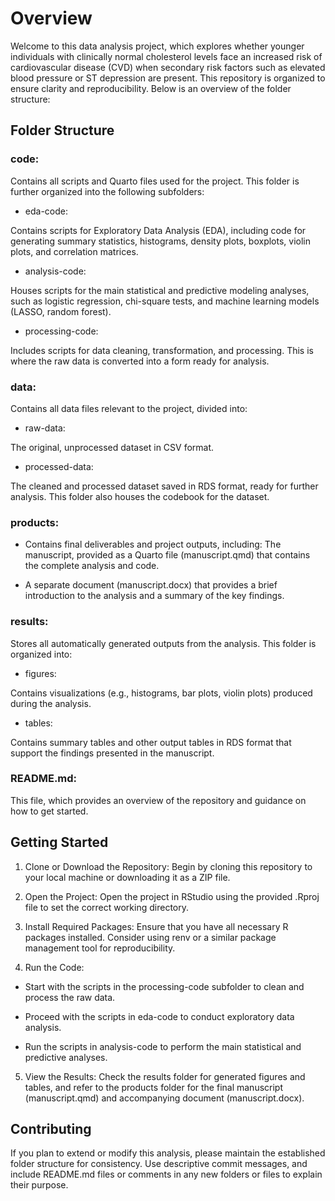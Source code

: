 # Overview

Welcome to this data analysis project, which explores whether younger individuals with clinically normal cholesterol levels face an increased risk of cardiovascular disease (CVD) when secondary risk factors such as elevated blood pressure or ST depression are present. This repository is organized to ensure clarity and reproducibility. Below is an overview of the folder structure:

## Folder Structure

### code: 

Contains all scripts and Quarto files used for the project. This folder is further organized into the following subfolders:

-   eda-code:

Contains scripts for Exploratory Data Analysis (EDA), including code for generating summary statistics, histograms, density plots, boxplots, violin plots, and correlation matrices.

-   analysis-code:

Houses scripts for the main statistical and predictive modeling analyses, such as logistic regression, chi-square tests, and machine learning models (LASSO, random forest).

-   processing-code:

Includes scripts for data cleaning, transformation, and processing. This is where the raw data is converted into a form ready for analysis.

### data: 

Contains all data files relevant to the project, divided into:

-   raw-data:

The original, unprocessed dataset in CSV format.

-   processed-data:

The cleaned and processed dataset saved in RDS format, ready for further analysis. This folder also houses the codebook for the dataset.

### products: 

-   Contains final deliverables and project outputs, including: The manuscript, provided as a Quarto file (manuscript.qmd) that contains the complete analysis and code.

-   A separate document (manuscript.docx) that provides a brief introduction to the analysis and a summary of the key findings.

### results: 

Stores all automatically generated outputs from the analysis. This folder is organized into:

-   figures:

Contains visualizations (e.g., histograms, bar plots, violin plots) produced during the analysis.

-   tables:

Contains summary tables and other output tables in RDS format that support the findings presented in the manuscript.

### README.md: 

This file, which provides an overview of the repository and guidance on how to get started.

## Getting Started

1.  Clone or Download the Repository: Begin by cloning this repository to your local machine or downloading it as a ZIP file.

2.  Open the Project: Open the project in RStudio using the provided .Rproj file to set the correct working directory.

3.  Install Required Packages: Ensure that you have all necessary R packages installed. Consider using renv or a similar package management tool for reproducibility.

4.  Run the Code:

-    Start with the scripts in the processing-code subfolder to clean and process the raw data.

-   Proceed with the scripts in eda-code to conduct exploratory data analysis.

-   Run the scripts in analysis-code to perform the main statistical and predictive analyses.

5.  View the Results: Check the results folder for generated figures and tables, and refer to the products folder for the final manuscript (manuscript.qmd) and accompanying document (manuscript.docx).

## Contributing

If you plan to extend or modify this analysis, please maintain the established folder structure for consistency. Use descriptive commit messages, and include README.md files or comments in any new folders or files to explain their purpose.
